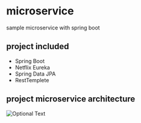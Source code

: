 # microservice
sample microservice with spring boot

## project included
  * Spring Boot 
  * Netflix Eureka
  * Spring Data JPA
  * RestTemplete
  
 ## project microservice architecture
  
 ![Optional Text](../master/project-architecture/microservice-architecture.jpg)
